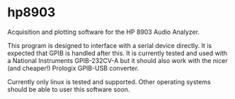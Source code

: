 hp8903
======

Acquisition and plotting software for the HP 8903 Audio Analyzer.

This program is designed to interface with a serial device
directly. It is expected that GPIB is handled after this. It is
currently tested and used with a National Instruments GPIB-232CV-A but
it should also work with the nicer (and cheaper!) Prologix GPIB-USB
converter.

Currently only linux is tested and supported. Other operating systems
should be able to user this software soon.

